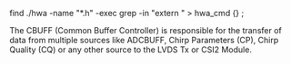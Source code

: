 find ./hwa -name "*.h" -exec grep -in "extern " > hwa_cmd {} \;

The CBUFF (Common Buffer Controller) is responsible for the transfer of data from multiple sources like ADCBUFF, Chirp Parameters (CP), Chirp Quality (CQ) or any other source to the LVDS Tx or CSI2 Module.
